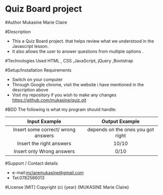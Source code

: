  # Quiz Board project


#Author
Mukasine Marie Claire

#Description
* This a Quiz Board project. that helps review what we understood in the Javascript lesson.
* It also allows the user to answer  questions from multiple options . 


#Technologies Used
HTML , CSS ,JavaScript, jQuery ,Bootstrap

#Setup/Installation Requirements
* Switch on your computer
* Through Google chrome, visit the website i have mentioned in the description above
* Visit my repository if you wish to make any changes https://github.com/mukasine/quiz.git

#BDD
The following is what my program should handle:


|Input Example                      | Output Example                    |
| :-------------------------------: | :-------------------------------: |	
|Insert some correct/ wrong answers	| depends on the ones you got right |
|Insert the right answers           | 10/10                             |
|Insert only Wrong answers          | 0/10                              | 

	

#Support / Contact details
* e-mail:mclaremukasine@gmail.com
* Tel:0782586013

#License
[MIT] Copyright (c) {year} {MUKASINE Marie Claire}